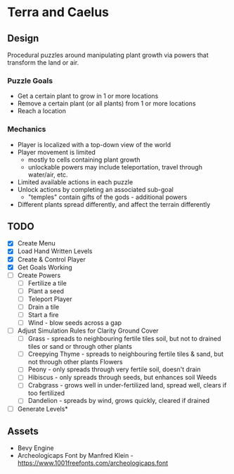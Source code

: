 # Terra and Caelus

## Design

Procedural puzzles around manipulating plant growth via powers that transform the land or air.

### Puzzle Goals

- Get a certain plant to grow in 1 or more locations
- Remove a certain plant (or all plants) from 1 or more locations
- Reach a location

### Mechanics

- Player is localized with a top-down view of the world
- Player movement is limited
  - mostly to cells containing plant growth
  - unlockable powers may include teleportation, travel through water/air, etc.
- Limited available actions in each puzzle
- Unlock actions by completing an associated sub-goal
  - "temples" contain gifts of the gods - additional powers
- Different plants spread differently, and affect the terrain differently

## TODO

- [x] Create Menu
- [x] Load Hand Written Levels
- [x] Create & Control Player
- [x] Get Goals Working
- [ ] Create Powers
  - [ ] Fertilize a tile
  - [ ] Plant a seed
  - [ ] Teleport Player
  - [ ] Drain a tile
  - [ ] Start a fire
  - [ ] Wind - blow seeds across a gap
- [ ] Adjust Simulation Rules for Clarity
  Ground Cover
  - [ ] Grass - spreads to neighbouring fertile tiles soil, but not to drained tiles or sand or through other plants
  - [ ] Creepying Thyme - spreads to neighbouring fertile tiles & sand, but not through other plants
  Flowers
  - [ ] Peony - only spreads through very fertile soil, doesn't drain
  - [ ] Hibiscus - only spreads through seeds, but enhances soil
  Weeds
  - [ ] Crabgrass - grows well in under-fertilized land, spread well, clears if too fertilized
  - [ ] Dandelion - spreads by wind, grows quickly, cleared if drained
- [ ] Generate Levels*

## Assets

- Bevy Engine
- Archeologicaps Font by Manfred Klein - <https://www.1001freefonts.com/archeologicaps.font>
